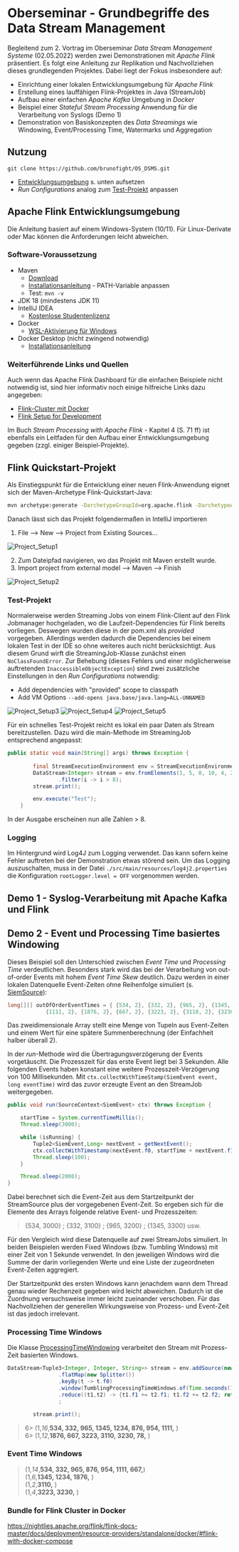 # Oberseminar - Grundbegriffe des Data Stream Management

Begleitend zum 2. Vortrag im Oberseminar *Data Stream Management Systeme* (02.05.2022) werden zwei Demonstrationen mit *Apache Flink* präsentiert. Es folgt eine Anleitung zur Replikation und Nachvollziehen dieses grundlegenden Projektes. Dabei liegt der Fokus insbesondere auf:

- Einrichtung einer lokalen Entwicklungsumgebung für *Apache Flink*
- Erstellung eines lauffähigen Flink-Projektes in Java (StreamJob)
- Aufbau einer einfachen *Apache Kafka* Umgebung in *Docker* 
- Beispiel einer *Stateful Stream Processing* Anwendung für die Verarbeitung von Syslogs (Demo 1)
- Demonstration von Basiskonzepten des *Data Streamings* wie Windowing, Event/Processing Time, Watermarks und Aggregation

## Nutzung

```git
git clone https://github.com/brunofight/OS_DSMS.git
```

- [Entwicklungsumgebung](#apache-flink-entwicklungsumgebung) s. unten aufsetzen
- *Run Configurations* analog zum [Test-Projekt](#test-projekt) anpassen


## Apache Flink Entwicklungsumgebung

Die Anleitung basiert auf einem Windows-System (10/11). Für Linux-Derivate oder Mac können die Anforderungen leicht abweichen.

### Software-Voraussetzung

- Maven
  - [Download](https://maven.apache.org/download.cgi)
  - [Installationsanleitung](https://maven.apache.org/install.html) - PATH-Variable anpassen
  - Test: ``mvn -v``
- JDK 18 (mindestens JDK 11) 
- IntelliJ IDEA
  - [Kostenlose Studentenlizenz](https://www.jetbrains.com/de-de/community/education/#students)
- Docker
  - [WSL-Aktivierung für Windows](https://docs.microsoft.com/de-de/windows/wsl/install)
- Docker Desktop (nicht zwingend notwendig)
  - [Installationsanleitung](https://docs.docker.com/desktop/windows/install/)

### Weiterführende Links und Quellen

Auch wenn das Apache Flink Dashboard für die einfachen Beispiele nicht notwendig ist, sind hier informativ noch einige hilfreiche Links dazu angegeben:

- [Flink-Cluster mit Docker](https://nightlies.apache.org/flink/flink-docs-master/docs/deployment/resource-providers/standalone/docker/)
- [Flink Setup for Development](https://www.galiglobal.com/blog/2021/20210130-Flink-setup.html)

Im Buch *Stream Processing with Apache Flink* - Kapitel 4 (S. 71 ff) ist ebenfalls ein Leitfaden für den Aufbau einer Entwicklungsumgebung gegeben (zzgl. einiger Beispiel-Projekte).

## Flink Quickstart-Projekt

Als Einstiegspunkt für die Entwicklung einer neuen Flink-Anwendung eignet sich der Maven-Archetype Flink-Quickstart-Java:

```bash
mvn archetype:generate -DarchetypeGroupId=org.apache.flink -DarchetypeArtifactId=flink-quickstart-java -DarchetypeVersion=1.12.0 -DgroupId=org.apache.flink -DartifactId=<Artifact> -Dversion=0.1 -Dpackage=<Package> -DinteractiveMode=false
```

Danach lässt sich das Projekt folgendermaßen in IntelliJ importieren

1. File --> New --> Project from Existing Sources...

![Project_Setup1](https://user-images.githubusercontent.com/55789698/163538858-c0d3ad6b-ee16-4a4d-b60f-2f7430e86b70.PNG)

2. Zum Dateipfad navigieren, wo das Projekt mit Maven erstellt wurde.
3. Import project from external model --> Maven --> Finish

![Project_Setup2](https://user-images.githubusercontent.com/55789698/163538887-0dd853d4-193b-4eb9-bdc2-35b2ed2536ea.PNG)

### Test-Projekt

Normalerweise werden Streaming Jobs von einem Flink-Client auf den Flink Jobmanager hochgeladen, wo die Laufzeit-Dependencies für Flink bereits vorliegen. Deswegen wurden diese in der pom.xml als *provided* vorgegeben. Allerdings werden dadurch die Dependencies bei einem lokalen Test in der IDE so ohne weiteres auch nicht berücksichtigt. Aus diesem Grund wirft die StreamingJob-Klasse zunächst einen ``NoClassFoundError``. Zur Behebung (dieses Fehlers und einer möglicherweise auftretenden ``InaccessibleObjectException``) sind zwei zusätzliche Einstellungen in den *Run Configurations* notwendig:

- Add dependencies with "provided" scope to classpath
- Add VM Options ``--add-opens java.base/java.lang=ALL-UNNAMED``

![Project_Setup3](https://user-images.githubusercontent.com/55789698/163538902-645f34d7-9289-49ea-bfbe-3bfa360f092a.PNG)
![Project_Setup4](https://user-images.githubusercontent.com/55789698/163538905-3237ff7e-e0f5-4520-b852-58162d378023.PNG)
![Project_Setup5](https://user-images.githubusercontent.com/55789698/163538909-03b7adcf-4ea6-4842-b547-1cab05f9f505.PNG)

Für ein schnelles Test-Projekt reicht es lokal ein paar Daten als Stream bereitzustellen. Dazu wird die main-Methode im StreamingJob entsprechend angepasst:

```java
public static void main(String[] args) throws Exception {
		
		final StreamExecutionEnvironment env = StreamExecutionEnvironment.getExecutionEnvironment();
		DataStream<Integer> stream = env.fromElements(1, 5, 8, 10, 4, 28, 9)
				.filter(i -> i > 8);
		stream.print();

		env.execute("Test");
	}
```

In der Ausgabe erscheinen nun alle Zahlen > 8.

### Logging

Im Hintergrund wird Log4J zum Logging verwendet. Das kann sofern keine Fehler auftreten bei der Demonstration etwas störend sein. Um das Logging auszuschalten, muss in der Datei ``./src/main/resources/log4j2.properties`` die Konfiguration ``rootLogger.level = OFF`` vorgenommen werden.

## Demo 1 - Syslog-Verarbeitung mit Apache Kafka und Flink


## Demo 2 - Event und Processing Time basiertes Windowing

Dieses Beispiel soll den Unterschied zwischen *Event Time* und *Processing Time* verdeutlichen. Besonders stark wird das bei der Verarbeitung von out-of-order Events mit hohem *Event Time Skew* deutlich. Dazu werden in einer lokalen Datenquelle Event-Zeiten ohne Reihenfolge simuliert (s. [SiemSource](https://github.com/brunofight/OS_DSMS/blob/main/src/main/java/demo/windowing/SiemSource.java)):

```java
long[][] outOfOrderEventTimes = { {534, 2}, {332, 2}, {965, 2}, {1345, 2}, {1234, 2}, {876, 2}, {954, 2},
            {1111, 2}, {1876, 2}, {667, 2}, {3223, 2}, {3110, 2}, {3230, 2}, {78, 2}};
```

Das zweidimensionale Array stellt eine Menge von Tupeln aus Event-Zeiten und einem Wert für eine spätere Summenberechnung (der Einfachheit halber überall 2).

In der *run*-Methode wird die Übertragungsverzögerung der Events vorgetäuscht. Die Prozesszeit für das erste Event liegt bei 3 Sekunden. Alle folgenden Events haben konstant eine weitere Prozesszeit-Verzögerung von 100 Millisekunden. Mit ``ctx.collectWithTimeStamp(SiemEvent event, long eventTime)`` wird das zuvor erzeugte Event an den StreamJob weitergegeben. 

```java
public void run(SourceContext<SiemEvent> ctx) throws Exception {

    startTime = System.currentTimeMillis();
    Thread.sleep(3000);

    while (isRunning) {
        Tuple2<SiemEvent,Long> nextEvent = getNextEvent();
        ctx.collectWithTimestamp(nextEvent.f0, startTime + nextEvent.f1);
        Thread.sleep(100);
    }

    Thread.sleep(2000);
}
```

Dabei berechnet sich die Event-Zeit aus dem Startzeitpunkt der StreamSource plus der vorgegebenen Event-Zeit. So ergeben sich für die Elemente des Arrays folgende relative Event- und Prozesszeiten:

> {534, 3000} ; {332, 3100} ; {965, 3200} ; {1345, 3300} usw.

Für den Vergleich wird diese Datenquelle auf zwei StreamJobs simuliert. In beiden Beispielen werden Fixed Windows (bzw. Tumbling Windows) mit einer Zeit von 1 Sekunde verwendet. In den jeweiligen Windows wird die Summe der darin vorliegenden Werte und eine Liste der zugeordneten Event-Zeiten aggregiert.

Der Startzeitpunkt des ersten Windows kann jenachdem wann dem Thread genau wieder Rechenzeit gegeben wird leicht abweichen. Dadurch ist die Zuordnung versuchsweise immer leicht zueinander verschoben. Für das Nachvollziehen der generellen Wirkungsweise von Prozess- und Event-Zeit ist das jedoch irrelevant.

### Processing Time Windows

Die Klasse [ProcessingTimeWindowing](https://github.com/brunofight/OS_DSMS/blob/main/src/main/java/demo/windowing/ProcessingTimeWindowing.java) verarbeitet den Stream mit Prozess-Zeit basierten Windows.

```java
DataStream<Tuple3<Integer, Integer, String>> stream = env.addSource(new SiemSource())
                .flatMap(new Splitter())
                .keyBy(t -> t.f0)
                .window(TumblingProcessingTimeWindows.of(Time.seconds(1)))
                .reduce((t1,t2) -> {t1.f1 += t2.f1; t1.f2 += t2.f2; return t1;})
                ;

        stream.print();
```

> 6> (1,*16*,**534, 332, 965, 1345, 1234, 876, 954, 1111,** )\
> 6> (1,*12*,**1876, 667, 3223, 3110, 3230, 78,** )


### Event Time Windows


> (1,*14*,**534, 332, 965, 876, 954, 1111, 667,**)\
> (1,*6*,**1345, 1234, 1876,** )\
> (1,*2*,**3110,** )\
> (1,*4*,**3223, 3230,** )



### Bundle for Flink Cluster in Docker

https://nightlies.apache.org/flink/flink-docs-master/docs/deployment/resource-providers/standalone/docker/#flink-with-docker-compose






